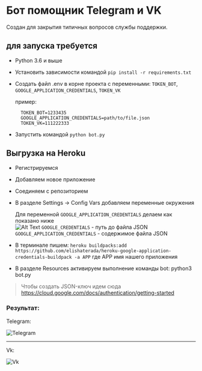 # Бот помощник Telegram и VK
Cоздан для закрытия типичных вопросов службы поддержки.

## для запуска требуется
- Python 3.6 и выше
- Установить зависимости командой `pip install -r requirements.txt`
- Создать файл .env в корне проекта с переменными: 
     `TOKEN_BOT`, `GOOGLE_APPLICATION_CREDENTIALS`, `TOKEN_VK`
    
    пример:

        TOKEN_BOT=1233435
        GOOGLE_APPLICATION_CREDENTIALS=path/to/file.json
        TOKEN_VK=111222333

- Запустить командой `python bot.py`

## Выгрузка на Heroku
- Регистрируемся
- Добавляем новое приложение
- Соединяем с репозиторием
- В разделе Settings -> Config Vars добавляем переменные окружения
    
    Для переменной `GOOGLE_APPLICATION_CREDENTIALS` делаем как показано ниже  
    ![Alt Text](https://i.stack.imgur.com/3gxMn.png)
    `GOOGLE_CREDENTIALS` - путь до файла JSON
    `GOOGLE_APPLICATION_CREDENTIALS` - содержимое файла JSON
- В терминале пишем: `heroku buildpacks:add https://github.com/elishaterada/heroku-google-application-credentials-buildpack -a APP` 
    где APP имя нашего приложения 
- В разделе Resources активируем выполнение команды bot: python3 bot.py

> Чтобы создать JSON-ключ идем сюда https://cloud.google.com/docs/authentication/getting-started

### Результат:

Telegram:

![Telegram](https://dvmn.org/filer/canonical/1569214094/323/)

---
Vk: 

![Vk](https://dvmn.org/filer/canonical/1569214089/322/)